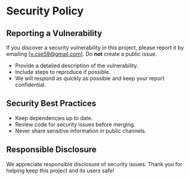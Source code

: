# Security Policy

## Reporting a Vulnerability

If you discover a security vulnerability in this project, please report it by emailing [v.cse59@gmail.com]. Do **not** create a public issue.

- Provide a detailed description of the vulnerability.
- Include steps to reproduce if possible.
- We will respond as quickly as possible and keep your report confidential.

## Security Best Practices

- Keep dependencies up to date.
- Review code for security issues before merging.
- Never share sensitive information in public channels.

## Responsible Disclosure

We appreciate responsible disclosure of security issues. Thank you for helping keep this project and its users safe!